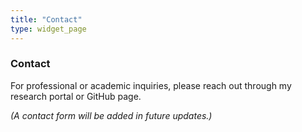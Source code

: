```yaml
---
title: "Contact"
type: widget_page
---
```


### Contact

For professional or academic inquiries, please reach out through my research portal or GitHub page.

*(A contact form will be added in future updates.)*

